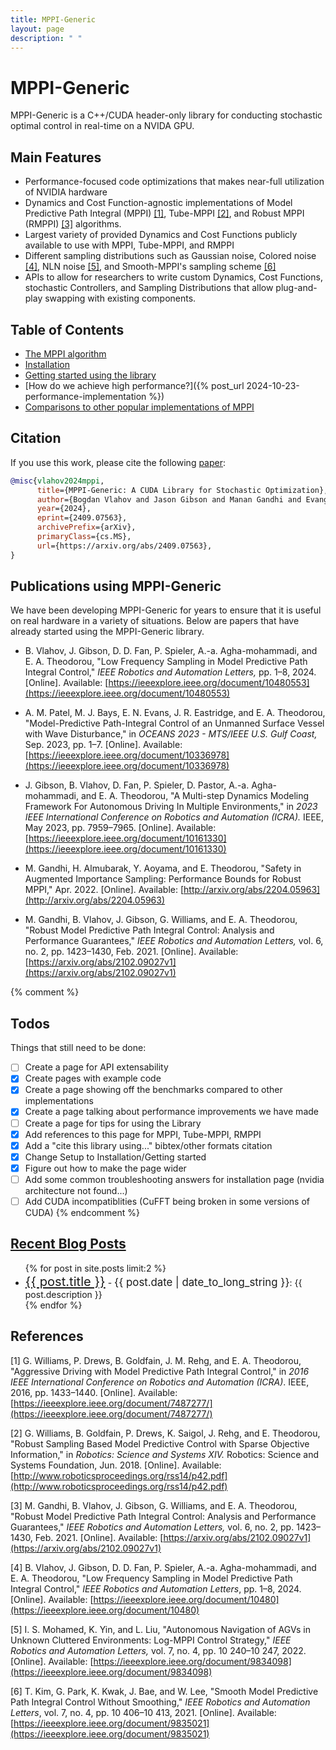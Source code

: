 ```yaml
---
title: MPPI-Generic
layout: page
description: " "
---
```

# MPPI-Generic

MPPI-Generic is a C++/CUDA header-only library for conducting stochastic optimal control in real-time on a NVIDA GPU.

## Main Features

* Performance-focused code optimizations that makes near-full utilization of NVIDIA hardware
* Dynamics and Cost Function-agnostic implementations of Model Predictive Path Integral (MPPI) [[1]](#1), Tube-MPPI [[2]](@2), and Robust MPPI (RMPPI) [[3]](#3) algorithms.
* Largest variety of provided Dynamics and Cost Functions publicly available to use with MPPI, Tube-MPPI, and RMPPI
* Different sampling distributions such as Gaussian noise, Colored noise [[4]](#4), NLN noise [[5]](#5), and Smooth-MPPI's sampling scheme [[6]](#6)
* APIs to allow for researchers to write custom Dynamics, Cost Functions, stochastic Controllers, and Sampling Distributions
that allow plug-and-play swapping with existing components.

## Table of Contents

* [The MPPI algorithm](docs/mppi.md)
* [Installation](docs/setup.md)
* [Getting started using the library](examples.md)
* [How do we achieve high performance?]({% post_url 2024-10-23-performance-implementation %})
* [Comparisons to other popular implementations of MPPI](docs/benchmarks.md)

## Citation
If you use this work, please cite the following [paper](https://arxiv.org/abs/2409.07563):
```BibTex
@misc{vlahov2024mppi,
      title={MPPI-Generic: A CUDA Library for Stochastic Optimization},
      author={Bogdan Vlahov and Jason Gibson and Manan Gandhi and Evangelos A. Theodorou},
      year={2024},
      eprint={2409.07563},
      archivePrefix={arXiv},
      primaryClass={cs.MS},
      url={https://arxiv.org/abs/2409.07563},
}
```


## Publications using MPPI-Generic
We have been developing MPPI-Generic for years to ensure that it is useful on real hardware in a variety of situations.
Below are papers that have already started using the MPPI-Generic library.

- B. Vlahov, J. Gibson, D. D. Fan, P. Spieler, A.-a. Agha-mohammadi, and E. A. Theodorou,
"Low Frequency Sampling in Model Predictive Path Integral Control,"
*IEEE Robotics and Automation Letters,* pp. 1–8, 2024. [Online].
Available: [https://ieeexplore.ieee.org/document/10480553](https://ieeexplore.ieee.org/document/10480553)

- A. M. Patel, M. J. Bays, E. N. Evans, J. R. Eastridge, and E. A. Theodorou,
"Model-Predictive Path-Integral Control of an Unmanned Surface Vessel with Wave
Disturbance," in *OCEANS 2023 - MTS/IEEE U.S. Gulf Coast,* Sep. 2023, pp. 1–7. [Online].
Available: [https://ieeexplore.ieee.org/document/10336978](https://ieeexplore.ieee.org/document/10336978)

- J. Gibson, B. Vlahov, D. Fan, P. Spieler, D. Pastor, A.-a. Agha-mohammadi, and E. A. Theodorou,
"A Multi-step Dynamics Modeling Framework For Autonomous Driving In Multiple Environments,"
in *2023 IEEE International Conference on Robotics and Automation (ICRA).*
IEEE, May 2023, pp. 7959–7965. [Online].
Available: [https://ieeexplore.ieee.org/document/10161330](https://ieeexplore.ieee.org/document/10161330)

- M. Gandhi, H. Almubarak, Y. Aoyama, and E. Theodorou,
"Safety in Augmented Importance Sampling: Performance Bounds for Robust MPPI,"
Apr. 2022. [Online].
Available: [http://arxiv.org/abs/2204.05963](http://arxiv.org/abs/2204.05963)

- M. Gandhi, B. Vlahov, J. Gibson, G. Williams, and E. A. Theodorou,
"Robust Model Predictive Path Integral Control: Analysis and Performance Guarantees,"
*IEEE Robotics and Automation Letters,* vol. 6, no. 2, pp. 1423–1430, Feb. 2021. [Online].
Available: [https://arxiv.org/abs/2102.09027v1](https://arxiv.org/abs/2102.09027v1)

{% comment %}
## Todos
Things that still need to be done:
- [ ] Create a page for API extensability
- [x] Create pages with example code
- [x] Create a page showing off the benchmarks compared to other implementations
- [x] Create a page talking about performance improvements we have made
- [ ] Create a page for tips for using the Library
- [x] Add references to this page for MPPI, Tube-MPPI, RMPPI
- [x] Add a "cite this library using..." bibtex/other formats citation
- [x] Change Setup to Installation/Getting started
- [x]  Figure out how to make the page wider
- [ ] Add some common troubleshooting answers for installation page (nvidia architecture not found...)
- [ ] Add CUDA incompatiblities (CuFFT being broken in some versions of CUDA)
{% endcomment %}

## [Recent Blog Posts](docs/blog)
<ul>
  {% for post in site.posts limit:2 %}
    <li>
    <big><big><a href="{{ post.url }}">{{ post.title }}</a></big></big> -
    <big><time datetime="{{ post.date | date: "%Y-%m-%d"}}">{{ post.date | date_to_long_string }}</time></big>:
    {{ post.description }}
    </li>
  {% endfor %}
</ul>

## References
<a id="1">[1]</a>
G. Williams, P. Drews, B. Goldfain, J. M. Rehg, and E. A. Theodorou,
"Aggressive Driving with Model Predictive Path Integral Control," in _2016 IEEE
International Conference on Robotics and Automation (ICRA)_. IEEE, 2016, pp. 1433–1440. [Online].
Available: [https://ieeexplore.ieee.org/document/7487277/](https://ieeexplore.ieee.org/document/7487277/)

<a id="2">[2]</a>
G. Williams, B. Goldfain, P. Drews, K. Saigol, J. Rehg,
and E. Theodorou, "Robust Sampling Based Model
Predictive Control with Sparse Objective Information," in
_Robotics: Science and Systems XIV._ Robotics: Science
and Systems Foundation, Jun. 2018. [Online]. Available:
[http://www.roboticsproceedings.org/rss14/p42.pdf](http://www.roboticsproceedings.org/rss14/p42.pdf)

<a id="3">[3]</a>
M. Gandhi, B. Vlahov, J. Gibson, G. Williams,
and E. A. Theodorou, "Robust Model Predictive Path
Integral Control: Analysis and Performance Guarantees,"
_IEEE Robotics and Automation Letters,_ vol. 6, no. 2,
pp. 1423–1430, Feb. 2021. [Online]. Available:
[https://arxiv.org/abs/2102.09027v1](https://arxiv.org/abs/2102.09027v1)


<a id="4">[4]</a>
B. Vlahov, J. Gibson, D. D. Fan, P. Spieler, A.-a. Agha-mohammadi, and E. A. Theodorou,
"Low Frequency Sampling in Model Predictive Path Integral
Control," *IEEE Robotics and Automation Letters*, pp. 1–8, 2024. [Online]. Available:
[https://ieeexplore.ieee.org/document/10480](https://ieeexplore.ieee.org/document/10480)

<a id="5">[5]</a>
I. S. Mohamed, K. Yin, and L. Liu,
"Autonomous Navigation of AGVs in Unknown Cluttered Environments:
Log-MPPI Control Strategy," *IEEE Robotics and Automation Letters,*
vol. 7, no. 4, pp. 10 240–10 247, 2022. [Online]. Available:
[https://ieeexplore.ieee.org/document/9834098](https://ieeexplore.ieee.org/document/9834098)

<a id="6">[6]</a>
T. Kim, G. Park, K. Kwak, J. Bae, and W. Lee,
"Smooth Model Predictive Path Integral Control Without Smoothing,"
*IEEE Robotics and Automation Letters*, vol. 7, no. 4, pp. 10 406–10 413, 2021. [Online]. Available:
[https://ieeexplore.ieee.org/document/9835021](https://ieeexplore.ieee.org/document/9835021)
